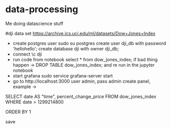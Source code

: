 # data-processing
Me doing datascience stuff

#dji data set
https://archive.ics.uci.edu/ml/datasets/Dow+Jones+Index

- create postgres user
sudo su postgres
create user dji_db with password 'hellohello';
create database dji with owner dji_db;
- connect
\c dji
- run code from notebook
select * from dow_jones_index;
if bad thing happen -> 
DROP TABLE dow_jones_index; 
and re run in the jupyter notebook
- start grafana
sudo service grafana-server start
- go to http://localhost:3000
user admin, pass admin
create panel, example ->

SELECT
  date AS "time",
  percent_change_price
FROM dow_jones_index
WHERE
 date >  1299214800

ORDER BY 1

save
